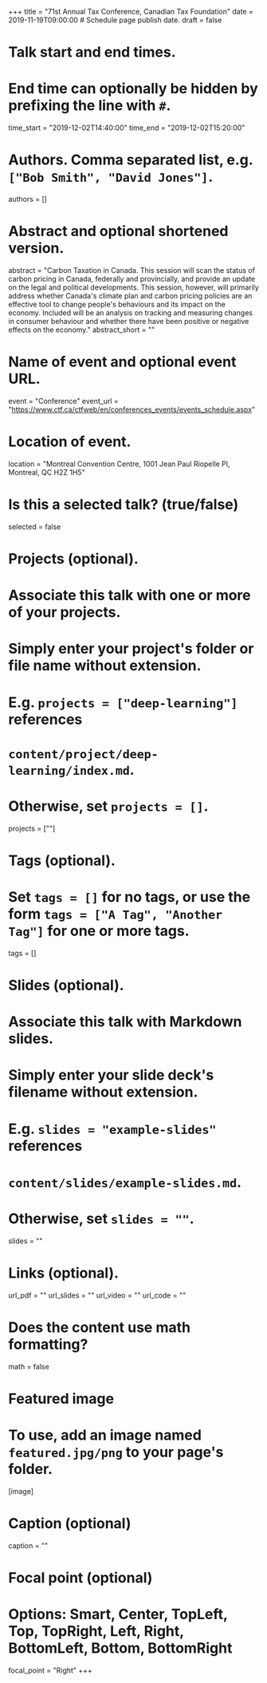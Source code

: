+++
title = "71st Annual Tax Conference, Canadian Tax Foundation"
date = 2019-11-19T09:00:00  # Schedule page publish date.
draft = false

# Talk start and end times.
# End time can optionally be hidden by prefixing the line with `#`.
time_start = "2019-12-02T14:40:00"
time_end = "2019-12-02T15:20:00"

# Authors. Comma separated list, e.g. `["Bob Smith", "David Jones"]`.
authors = []

# Abstract and optional shortened version.
abstract = "Carbon Taxation in Canada. This session will scan the status of carbon pricing in Canada, federally and provincially, and provide an update on the legal and political developments. This session, however, will primarily address whether Canada's climate plan and carbon pricing policies are an effective tool to change people's behaviours and its impact on the economy. Included will be an analysis on tracking and measuring changes in consumer behaviour and whether there have been positive or negative effects on the economy."
abstract_short = ""

# Name of event and optional event URL.
event = "Conference"
event_url = "https://www.ctf.ca/ctfweb/en/conferences_events/events_schedule.aspx"

# Location of event.
location = "Montreal Convention Centre, 1001 Jean Paul Riopelle Pl, Montreal, QC H2Z 1H5"

# Is this a selected talk? (true/false)
selected = false

# Projects (optional).
#   Associate this talk with one or more of your projects.
#   Simply enter your project's folder or file name without extension.
#   E.g. `projects = ["deep-learning"]` references 
#   `content/project/deep-learning/index.md`.
#   Otherwise, set `projects = []`.
projects = [""]

# Tags (optional).
#   Set `tags = []` for no tags, or use the form `tags = ["A Tag", "Another Tag"]` for one or more tags.
tags = []

# Slides (optional).
#   Associate this talk with Markdown slides.
#   Simply enter your slide deck's filename without extension.
#   E.g. `slides = "example-slides"` references 
#   `content/slides/example-slides.md`.
#   Otherwise, set `slides = ""`.
slides = ""

# Links (optional).
url_pdf = ""
url_slides = ""
url_video = ""
url_code = ""

# Does the content use math formatting?
math = false

# Featured image
# To use, add an image named `featured.jpg/png` to your page's folder. 
[image]
  # Caption (optional)
  caption = ""

  # Focal point (optional)
  # Options: Smart, Center, TopLeft, Top, TopRight, Left, Right, BottomLeft, Bottom, BottomRight
  focal_point = "Right"
+++


